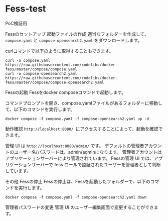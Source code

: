 # Fess-test
PoC検証用

Fessのセットアップ
起動ファイルの作成
適当なフォルダーを作成して、 `compose.yaml` と `compose-opensearch2.yaml` をダウンロードします。

curlコマンドで以下のように取得することもできます。
```
curl -o compose.yaml https://raw.githubusercontent.com/codelibs/docker-fess/master/compose/compose.yaml
curl -o compose-opensearch2.yaml https://raw.githubusercontent.com/codelibs/docker-fess/master/compose/compose-opensearch2.yaml
```
Fessの起動
Fessをdocker composeコマンドで起動します。

コマンドプロンプトを開き、compose.yamlファイルがあるフォルダーに移動して、以下のコマンドを実行します。

```
docker compose -f compose.yaml -f compose-opensearch2.yaml up -d
```
動作確認
`http://localhost:8080/ `にアクセスすることによって、起動を確認できます。

管理 UI は `http://localhost:8080/admin/` です。 デフォルトの管理者アカウントのユーザー名/パスワードは、admin/adminになります。 管理者アカウントはアプリケーションサーバーにより管理されています。 Fessの管理 UI では、アプリケーションサーバーで fess ロールで認証されたユーザーを管理者として判断しています。

その他
Fessの停止
Fessの停止は、Fessを起動したフォルダーで、以下のコマンドを実行します。
```
docker compose -f compose.yaml -f compose-opensearch2.yaml down
```
管理者パスワードの変更
管理 UI のユーザー編集画面で変更することができます。
